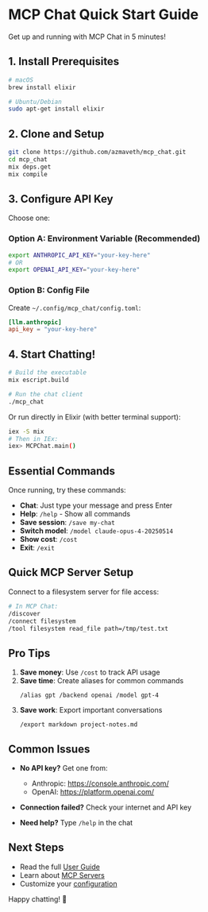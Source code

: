 # MCP Chat Quick Start Guide

Get up and running with MCP Chat in 5 minutes!

## 1. Install Prerequisites

```bash
# macOS
brew install elixir

# Ubuntu/Debian
sudo apt-get install elixir
```

## 2. Clone and Setup

```bash
git clone https://github.com/azmaveth/mcp_chat.git
cd mcp_chat
mix deps.get
mix compile
```

## 3. Configure API Key

Choose one:

### Option A: Environment Variable (Recommended)
```bash
export ANTHROPIC_API_KEY="your-key-here"
# OR
export OPENAI_API_KEY="your-key-here"
```

### Option B: Config File
Create `~/.config/mcp_chat/config.toml`:
```toml
[llm.anthropic]
api_key = "your-key-here"
```

## 4. Start Chatting!

```bash
# Build the executable
mix escript.build

# Run the chat client
./mcp_chat
```

Or run directly in Elixir (with better terminal support):
```bash
iex -S mix
# Then in IEx:
iex> MCPChat.main()
```

## Essential Commands

Once running, try these commands:

- **Chat**: Just type your message and press Enter
- **Help**: `/help` - Show all commands
- **Save session**: `/save my-chat`
- **Switch model**: `/model claude-opus-4-20250514`
- **Show cost**: `/cost`
- **Exit**: `/exit`

## Quick MCP Server Setup

Connect to a filesystem server for file access:

```bash
# In MCP Chat:
/discover
/connect filesystem
/tool filesystem read_file path=/tmp/test.txt
```

## Pro Tips

1. **Save money**: Use `/cost` to track API usage
2. **Save time**: Create aliases for common commands
   ```
   /alias gpt /backend openai /model gpt-4
   ```
3. **Save work**: Export important conversations
   ```
   /export markdown project-notes.md
   ```

## Common Issues

- **No API key?** Get one from:
  - Anthropic: https://console.anthropic.com/
  - OpenAI: https://platform.openai.com/

- **Connection failed?** Check your internet and API key

- **Need help?** Type `/help` in the chat

## Next Steps

- Read the full [User Guide](USER_GUIDE.md)
- Learn about [MCP Servers](MCP_SERVERS.md)
- Customize your [configuration](USER_GUIDE.md#configuration)

Happy chatting! 🎉